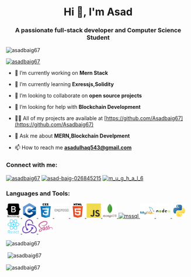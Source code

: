 <h1 align="center">Hi 👋, I'm Asad</h1>
<h3 align="center">A passionate full-stack developer and Computer Science Student</h3>

<p align="left"> <img src="https://komarev.com/ghpvc/?username=asadbaig67&label=Profile%20views&color=0e75b6&style=flat" alt="asadbaig67" /> </p>

<p align="left"> <a href="https://twitter.com/asadbaig67" target="blank"><img src="https://img.shields.io/twitter/follow/asadbaig67?logo=twitter&style=for-the-badge" alt="asadbaig67" /></a> </p>

- 🔭 I’m currently working on **Mern Stack**

- 🌱 I’m currently learning **Exressjs,Solidity**

- 👯 I’m looking to collaborate on **open source projects**

- 🤝 I’m looking for help with **Blockchain Development**

- 👨‍💻 All of my projects are available at [https://github.com/Asadbaig67](https://github.com/Asadbaig67)

- 💬 Ask me about **MERN,Blockchain Develpment**

- 📫 How to reach me **asadulhaq543@gmail.com**

<h3 align="left">Connect with me:</h3>
<p align="left">
<a href="https://twitter.com/Asadbaig67" target="blank"><img align="center" src="https://raw.githubusercontent.com/rahuldkjain/github-profile-readme-generator/master/src/images/icons/Social/twitter.svg" alt="asadbaig67" height="30" width="40" /></a>
<a href="https://linkedin.com/in/asad-baig-026845215" target="blank"><img align="center" src="https://raw.githubusercontent.com/rahuldkjain/github-profile-readme-generator/master/src/images/icons/Social/linked-in-alt.svg" alt="asad-baig-026845215" height="30" width="40" /></a>
<a href="https://instagram.com/m_u_g_h_a_l_6" target="blank"><img align="center" src="https://raw.githubusercontent.com/rahuldkjain/github-profile-readme-generator/master/src/images/icons/Social/instagram.svg" alt="m_u_g_h_a_l_6" height="30" width="40" /></a>
</p>

<h3 align="left">Languages and Tools:</h3>
<p align="left"> <a href="https://getbootstrap.com" target="_blank" rel="noreferrer"> <img src="https://raw.githubusercontent.com/devicons/devicon/master/icons/bootstrap/bootstrap-plain-wordmark.svg" alt="bootstrap" width="40" height="40"/> </a> <a href="https://www.w3schools.com/cpp/" target="_blank" rel="noreferrer"> <img src="https://raw.githubusercontent.com/devicons/devicon/master/icons/cplusplus/cplusplus-original.svg" alt="cplusplus" width="40" height="40"/> </a> <a href="https://www.w3schools.com/css/" target="_blank" rel="noreferrer"> <img src="https://raw.githubusercontent.com/devicons/devicon/master/icons/css3/css3-original-wordmark.svg" alt="css3" width="40" height="40"/> </a> <a href="https://expressjs.com" target="_blank" rel="noreferrer"> <img src="https://raw.githubusercontent.com/devicons/devicon/master/icons/express/express-original-wordmark.svg" alt="express" width="40" height="40"/> </a> <a href="https://www.w3.org/html/" target="_blank" rel="noreferrer"> <img src="https://raw.githubusercontent.com/devicons/devicon/master/icons/html5/html5-original-wordmark.svg" alt="html5" width="40" height="40"/> </a> <a href="https://developer.mozilla.org/en-US/docs/Web/JavaScript" target="_blank" rel="noreferrer"> <img src="https://raw.githubusercontent.com/devicons/devicon/master/icons/javascript/javascript-original.svg" alt="javascript" width="40" height="40"/> </a> <a href="https://www.mongodb.com/" target="_blank" rel="noreferrer"> <img src="https://raw.githubusercontent.com/devicons/devicon/master/icons/mongodb/mongodb-original-wordmark.svg" alt="mongodb" width="40" height="40"/> </a> <a href="https://www.microsoft.com/en-us/sql-server" target="_blank" rel="noreferrer"> <img src="https://www.svgrepo.com/show/303229/microsoft-sql-server-logo.svg" alt="mssql" width="40" height="40"/> </a> <a href="https://www.mysql.com/" target="_blank" rel="noreferrer"> <img src="https://raw.githubusercontent.com/devicons/devicon/master/icons/mysql/mysql-original-wordmark.svg" alt="mysql" width="40" height="40"/> </a> <a href="https://nodejs.org" target="_blank" rel="noreferrer"> <img src="https://raw.githubusercontent.com/devicons/devicon/master/icons/nodejs/nodejs-original-wordmark.svg" alt="nodejs" width="40" height="40"/> </a> <a href="https://www.python.org" target="_blank" rel="noreferrer"> <img src="https://raw.githubusercontent.com/devicons/devicon/master/icons/python/python-original.svg" alt="python" width="40" height="40"/> </a> <a href="https://reactjs.org/" target="_blank" rel="noreferrer"> <img src="https://raw.githubusercontent.com/devicons/devicon/master/icons/react/react-original-wordmark.svg" alt="react" width="40" height="40"/> </a> <a href="https://redux.js.org" target="_blank" rel="noreferrer"> <img src="https://raw.githubusercontent.com/devicons/devicon/master/icons/redux/redux-original.svg" alt="redux" width="40" height="40"/> </a> <a href="https://sass-lang.com" target="_blank" rel="noreferrer"> <img src="https://raw.githubusercontent.com/devicons/devicon/master/icons/sass/sass-original.svg" alt="sass" width="40" height="40"/> </a> </p>

<p><img align="center" color="black" src="https://github-readme-stats.vercel.app/api/top-langs?username=asadbaig67&show_icons=true&locale=en&layout=compact" alt="asadbaig67" /></p>

<p>&nbsp;<img align="center" src="https://github-readme-stats.vercel.app/api?username=asadbaig67&show_icons=true&locale=en" alt="asadbaig67" /></p>

<p><img align="center" src="https://github-readme-streak-stats.herokuapp.com/?user=asadbaig67&" alt="asadbaig67" /></p>
